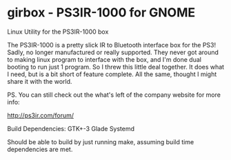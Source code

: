 # girbox - PS3IR-1000 for GNOME
Linux Utility for the PS3IR-1000 box

The PS3IR-1000 is a pretty slick IR to Bluetooth interface box for the PS3! Sadly, no longer manufactured or really supported. They never got around to making  linux program to interface with the box, and I'm done dual booting to run just 1 program. So I threw this little deal together. It does what I need, but is a bit short of feature complete. All the same, thought I might share it with the world. 

PS. You can still check out the what's left of the company website for more info: 

http://ps3ir.com/forum/


Build Dependencies:
GTK+-3
Glade
Systemd

Should be able to build by just running make, assuming build time dependencies are met.
